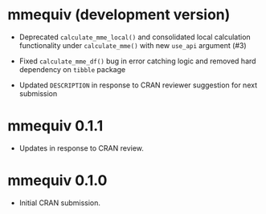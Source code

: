 # mmequiv (development version)

* Deprecated `calculate_mme_local()` and consolidated local calculation 
    functionality under `calculate_mme()` with new `use_api` argument (#3)

* Fixed `calculate_mme_df()` bug in error catching logic and removed hard 
    dependency on `tibble` package

* Updated `DESCRIPTION` in response to CRAN reviewer suggestion for next 
    submission

# mmequiv 0.1.1

* Updates in response to CRAN review.

# mmequiv 0.1.0

* Initial CRAN submission.
